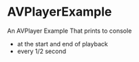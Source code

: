 # AVPlayerExample
An AVPlayer Example
That prints to console 
  - at the start and end of playback
  - every 1/2 second

